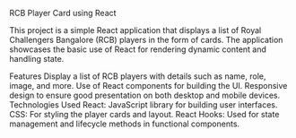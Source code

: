 RCB Player Card using React

This project is a simple React application that displays a list of Royal Challengers Bangalore (RCB) players in the form of cards. The application showcases the basic use of React for rendering dynamic content and handling state.

Features
Display a list of RCB players with details such as name, role, image, and more.
Use of React components for building the UI.
Responsive design to ensure good presentation on both desktop and mobile devices.
Technologies Used
React: JavaScript library for building user interfaces.
CSS: For styling the player cards and layout.
React Hooks: Used for state management and lifecycle methods in functional components.
